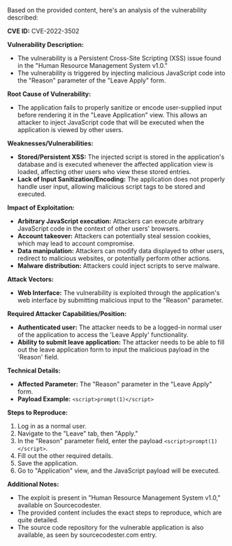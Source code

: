 Based on the provided content, here's an analysis of the vulnerability described:

**CVE ID:** CVE-2022-3502

**Vulnerability Description:**

*   The vulnerability is a Persistent Cross-Site Scripting (XSS) issue found in the "Human Resource Management System v1.0."
*   The vulnerability is triggered by injecting malicious JavaScript code into the "Reason" parameter of the "Leave Apply" form.

**Root Cause of Vulnerability:**

*   The application fails to properly sanitize or encode user-supplied input before rendering it in the "Leave Application" view. This allows an attacker to inject JavaScript code that will be executed when the application is viewed by other users.

**Weaknesses/Vulnerabilities:**

*   **Stored/Persistent XSS:** The injected script is stored in the application's database and is executed whenever the affected application view is loaded, affecting other users who view these stored entries.
*   **Lack of Input Sanitization/Encoding:** The application does not properly handle user input, allowing malicious script tags to be stored and executed.

**Impact of Exploitation:**

*   **Arbitrary JavaScript execution:** Attackers can execute arbitrary JavaScript code in the context of other users' browsers.
*   **Account takeover:** Attackers can potentially steal session cookies, which may lead to account compromise.
*   **Data manipulation:** Attackers can modify data displayed to other users, redirect to malicious websites, or potentially perform other actions.
*   **Malware distribution:** Attackers could inject scripts to serve malware.

**Attack Vectors:**

*   **Web Interface:** The vulnerability is exploited through the application's web interface by submitting malicious input to the "Reason" parameter.

**Required Attacker Capabilities/Position:**

*   **Authenticated user:** The attacker needs to be a logged-in normal user of the application to access the 'Leave Apply' functionality.
*   **Ability to submit leave application:** The attacker needs to be able to fill out the leave application form to input the malicious payload in the 'Reason' field.

**Technical Details:**

*   **Affected Parameter:**  The "Reason" parameter in the "Leave Apply" form.
*   **Payload Example:**  `<script>prompt(1)</script>`

**Steps to Reproduce:**

1.  Log in as a normal user.
2.  Navigate to the "Leave" tab, then "Apply."
3.  In the "Reason" parameter field, enter the payload `<script>prompt(1)</script>`.
4.  Fill out the other required details.
5.  Save the application.
6.  Go to "Application" view, and the JavaScript payload will be executed.

**Additional Notes:**

*   The exploit is present in "Human Resource Management System v1.0," available on Sourcecodester.
*   The provided content includes the exact steps to reproduce, which are quite detailed.
* The source code repository for the vulnerable application is also available, as seen by sourcecodester.com entry.